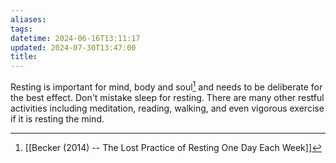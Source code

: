 ```yaml
---
aliases: 
tags: 
datetime: 2024-06-16T13:11:17
updated: 2024-07-30T13:47:00
title: 
---
```

Resting is important for mind, body and soul[^1] and needs to be deliberate for the best effect. Don't mistake sleep for resting. There are many other restful activities including meditation, reading, walking, and even vigorous exercise if it is resting the mind.

[^1]: [[Becker (2014) -- The Lost Practice of Resting One Day Each Week]]